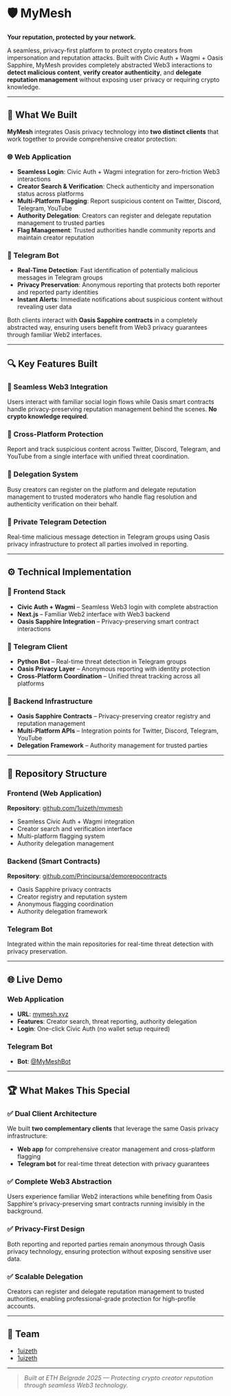 # 🛡️ MyMesh  
**Your reputation, protected by your network.**

A seamless, privacy-first platform to protect crypto creators from impersonation and reputation attacks. Built with Civic Auth + Wagmi + Oasis Sapphire, MyMesh provides completely abstracted Web3 interactions to **detect malicious content**, **verify creator authenticity**, and **delegate reputation management** without exposing user privacy or requiring crypto knowledge.

---

## 🎯 What We Built

**MyMesh** integrates Oasis privacy technology into **two distinct clients** that work together to provide comprehensive creator protection:

### 🌐 Web Application
- **Seamless Login**: Civic Auth + Wagmi integration for zero-friction Web3 interactions
- **Creator Search & Verification**: Check authenticity and impersonation status across platforms
- **Multi-Platform Flagging**: Report suspicious content on Twitter, Discord, Telegram, YouTube
- **Authority Delegation**: Creators can register and delegate reputation management to trusted parties
- **Flag Management**: Trusted authorities handle community reports and maintain creator reputation

### 🤖 Telegram Bot
- **Real-Time Detection**: Fast identification of potentially malicious messages in Telegram groups
- **Privacy Preservation**: Anonymous reporting that protects both reporter and reported party identities
- **Instant Alerts**: Immediate notifications about suspicious content without revealing user data

Both clients interact with **Oasis Sapphire contracts** in a completely abstracted way, ensuring users benefit from Web3 privacy guarantees through familiar Web2 interfaces.

---

## 🔍 Key Features Built

### 🔐 Seamless Web3 Integration
Users interact with familiar social login flows while Oasis smart contracts handle privacy-preserving reputation management behind the scenes. **No crypto knowledge required**.

### 🚩 Cross-Platform Protection
Report and track suspicious content across Twitter, Discord, Telegram, and YouTube from a single interface with unified threat coordination.

### 👥 Delegation System
Busy creators can register on the platform and delegate reputation management to trusted moderators who handle flag resolution and authenticity verification on their behalf.

### 🤖 Private Telegram Detection
Real-time malicious message detection in Telegram groups using Oasis privacy infrastructure to protect all parties involved in reporting.

---

## ⚙️ Technical Implementation

### 🔧 Frontend Stack
- **Civic Auth + Wagmi** – Seamless Web3 login with complete abstraction
- **Next.js** – Familiar Web2 interface with Web3 backend
- **Oasis Sapphire Integration** – Privacy-preserving smart contract interactions

### 🤖 Telegram Client
- **Python Bot** – Real-time threat detection in Telegram groups
- **Oasis Privacy Layer** – Anonymous reporting with identity protection
- **Cross-Platform Coordination** – Unified threat tracking across all platforms

### 🔐 Backend Infrastructure  
- **Oasis Sapphire Contracts** – Privacy-preserving creator registry and reputation management
- **Multi-Platform APIs** – Integration points for Twitter, Discord, Telegram, YouTube
- **Delegation Framework** – Authority management for trusted parties

---

## 📁 Repository Structure

### Frontend (Web Application)
**Repository**: [github.com/1uizeth/mymesh](https://github.com/1uizeth/mymesh)
- Seamless Civic Auth + Wagmi integration
- Creator search and verification interface
- Multi-platform flagging system
- Authority delegation management

### Backend (Smart Contracts)
**Repository**: [github.com/Principursa/demorepocontracts](https://github.com/Principursa/demorepocontracts)
- Oasis Sapphire privacy contracts
- Creator registry and reputation system
- Anonymous flagging coordination
- Authority delegation framework

### Telegram Bot
Integrated within the main repositories for real-time threat detection with privacy preservation.

---

## 🌐 Live Demo

### Web Application
- **URL**: [mymesh.xyz](https://mymesh.xyz)
- **Features**: Creator search, threat reporting, authority delegation
- **Login**: One-click Civic Auth (no wallet setup required)

### Telegram Bot
- **Bot**: [@MyMeshBot](https://t.me/mymeshbot)

---

## 🏆 What Makes This Special

### ✅ Dual Client Architecture
We built **two complementary clients** that leverage the same Oasis privacy infrastructure:
- **Web app** for comprehensive creator management and cross-platform flagging
- **Telegram bot** for real-time threat detection with privacy guarantees

### ✅ Complete Web3 Abstraction
Users experience familiar Web2 interactions while benefiting from Oasis Sapphire's privacy-preserving smart contracts running invisibly in the background.

### ✅ Privacy-First Design
Both reporting and reported parties remain anonymous through Oasis privacy technology, ensuring protection without exposing sensitive user data.

### ✅ Scalable Delegation
Creators can register and delegate reputation management to trusted authorities, enabling professional-grade protection for high-profile accounts.

---

## 🧠 Team

- [1uizeth](https://x.com/1uizeth)
- [1uizeth](https://x.com/1uizeth)
---

> _Built at ETH Belgrade 2025 — Protecting crypto creator reputation through seamless Web3 technology._
